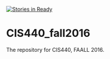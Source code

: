 [![Stories in Ready](https://badge.waffle.io/philsimon/CIS440_fall2016.png?label=ready&title=Ready)](https://waffle.io/philsimon/CIS440_fall2016)
# CIS440_fall2016
The repository for CIS440, FAALL 2016.
